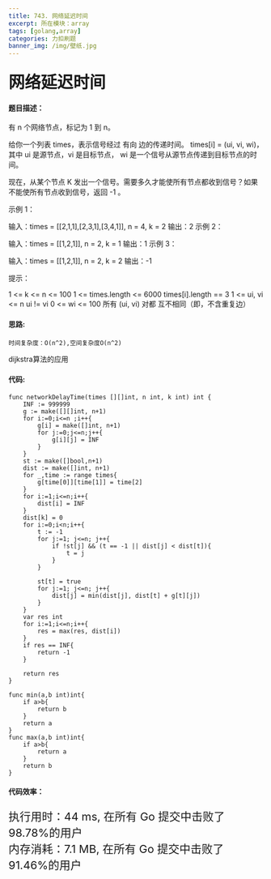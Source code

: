 ```yaml
---
title: 743. 网络延迟时间
excerpt: 所在模块：array
tags: [golang,array]
categories: 力扣刷题
banner_img: /img/壁纸.jpg
---
```


### <font size=6px>网络延迟时间</font>

#### 题目描述：

有 n 个网络节点，标记为 1 到 n。

给你一个列表 times，表示信号经过 有向 边的传递时间。 times[i] = (ui, vi, wi)，其中 ui 是源节点，vi 是目标节点， wi 是一个信号从源节点传递到目标节点的时间。

现在，从某个节点 K 发出一个信号。需要多久才能使所有节点都收到信号？如果不能使所有节点收到信号，返回 -1 。

 

示例 1：



输入：times = [[2,1,1],[2,3,1],[3,4,1]], n = 4, k = 2
输出：2
示例 2：

输入：times = [[1,2,1]], n = 2, k = 1
输出：1
示例 3：

输入：times = [[1,2,1]], n = 2, k = 2
输出：-1


提示：

1 <= k <= n <= 100
1 <= times.length <= 6000
times[i].length == 3
1 <= ui, vi <= n
ui != vi
0 <= wi <= 100
所有 (ui, vi) 对都 互不相同（即，不含重复边）

#### 思路:

```
时间复杂度：O(n^2),空间复杂度O(n^2)
```

dijkstra算法的应用

#### 代码:

```golang
func networkDelayTime(times [][]int, n int, k int) int {
    INF := 999999
    g := make([][]int, n+1)
    for i:=0;i<=n ;i++{
        g[i] = make([]int, n+1)
        for j:=0;j<=n;j++{
            g[i][j] = INF
        }
    }
    st := make([]bool,n+1)
    dist := make([]int, n+1)
    for _,time := range times{
        g[time[0]][time[1]] = time[2]
    }
    for i:=1;i<=n;i++{
        dist[i] = INF
    }
    dist[k] = 0
    for i:=0;i<n;i++{
        t := -1
        for j:=1; j<=n; j++{
            if !st[j] && (t == -1 || dist[j] < dist[t]){
                t = j
            }
        }

        st[t] = true
        for j:=1; j<=n; j++{
            dist[j] = min(dist[j], dist[t] + g[t][j])
        }
    }
    var res int
    for i:=1;i<=n;i++{
        res = max(res, dist[i])
    }
    if res == INF{
        return -1
    }
    
    return res
}

func min(a,b int)int{
    if a>b{
        return b
    }
    return a
}
func max(a,b int)int{
    if a>b{
        return a
    }
    return b
}
```

#### 代码效率：

<p class="note note-primary"; style="font-size:22px">
   执行用时：44 ms, 在所有 Go 提交中击败了98.78%的用户<br>
   内存消耗：7.1 MB, 在所有 Go 提交中击败了91.46%的用户
</p>



